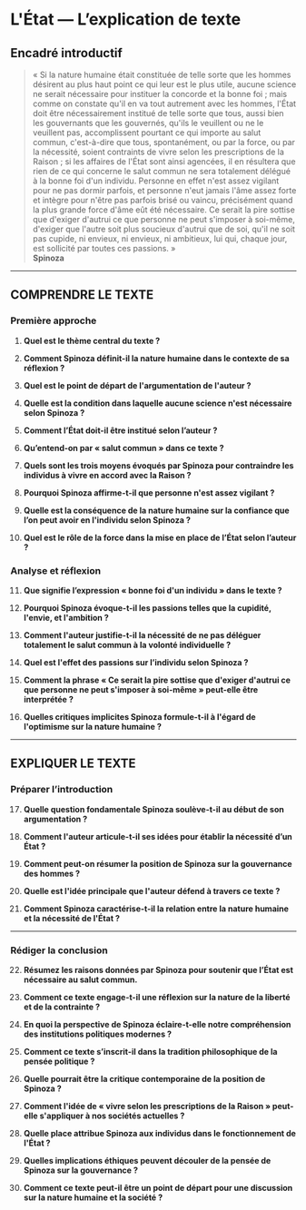 # L'État — L’explication de texte

## Encadré introductif
> « Si la nature humaine était constituée de telle sorte que les hommes désirent au plus haut point ce qui leur est le plus utile, aucune science ne serait nécessaire pour instituer la concorde et la bonne foi ; mais comme on constate qu'il en va tout autrement avec les hommes, l'État doit être nécessairement institué de telle sorte que tous, aussi bien les gouvernants que les gouvernés, qu'ils le veuillent ou ne le veuillent pas, accomplissent pourtant ce qui importe au salut commun, c'est-à-dire que tous, spontanément, ou par la force, ou par la nécessité, soient contraints de vivre selon les prescriptions de la Raison ; si les affaires de l'État sont ainsi agencées, il en résultera que rien de ce qui concerne le salut commun ne sera totalement délégué à la bonne foi d'un individu. Personne en effet n'est assez vigilant pour ne pas dormir parfois, et personne n'eut jamais l'âme assez forte et intègre pour n'être pas parfois brisé ou vaincu, précisément quand la plus grande force d'âme eût été nécessaire. Ce serait la pire sottise que d'exiger d'autrui ce que personne ne peut s'imposer à soi-même, d'exiger que l'autre soit plus soucieux d'autrui que de soi, qu'il ne soit pas cupide, ni envieux, ni envieux, ni ambitieux, lui qui, chaque jour, est sollicité par toutes ces passions. »  
> **Spinoza**

---

## COMPRENDRE LE TEXTE

### Première approche

1. **Quel est le thème central du texte ?**

2. **Comment Spinoza définit-il la nature humaine dans le contexte de sa réflexion ?**

3. **Quel est le point de départ de l'argumentation de l'auteur ?**

4. **Quelle est la condition dans laquelle aucune science n'est nécessaire selon Spinoza ?**

5. **Comment l’État doit-il être institué selon l’auteur ?**

6. **Qu’entend-on par « salut commun » dans ce texte ?**

7. **Quels sont les trois moyens évoqués par Spinoza pour contraindre les individus à vivre en accord avec la Raison ?**

8. **Pourquoi Spinoza affirme-t-il que personne n'est assez vigilant ?**

9. **Quelle est la conséquence de la nature humaine sur la confiance que l’on peut avoir en l'individu selon Spinoza ?**

10. **Quel est le rôle de la force dans la mise en place de l’État selon l’auteur ?**

### Analyse et réflexion

11. **Que signifie l’expression « bonne foi d'un individu » dans le texte ?**

12. **Pourquoi Spinoza évoque-t-il les passions telles que la cupidité, l'envie, et l'ambition ?**

13. **Comment l'auteur justifie-t-il la nécessité de ne pas déléguer totalement le salut commun à la volonté individuelle ?**

14. **Quel est l'effet des passions sur l’individu selon Spinoza ?**

15. **Comment la phrase « Ce serait la pire sottise que d'exiger d'autrui ce que personne ne peut s'imposer à soi-même » peut-elle être interprétée ?**

16. **Quelles critiques implicites Spinoza formule-t-il à l'égard de l'optimisme sur la nature humaine ?**

---

## EXPLIQUER LE TEXTE

### Préparer l’introduction

17. **Quelle question fondamentale Spinoza soulève-t-il au début de son argumentation ?**

18. **Comment l'auteur articule-t-il ses idées pour établir la nécessité d’un État ?**

19. **Comment peut-on résumer la position de Spinoza sur la gouvernance des hommes ?**

20. **Quelle est l'idée principale que l'auteur défend à travers ce texte ?**

21. **Comment Spinoza caractérise-t-il la relation entre la nature humaine et la nécessité de l'État ?**

---

### Rédiger la conclusion

22. **Résumez les raisons données par Spinoza pour soutenir que l’État est nécessaire au salut commun.**

23. **Comment ce texte engage-t-il une réflexion sur la nature de la liberté et de la contrainte ?**

24. **En quoi la perspective de Spinoza éclaire-t-elle notre compréhension des institutions politiques modernes ?**

25. **Comment ce texte s’inscrit-il dans la tradition philosophique de la pensée politique ?**

26. **Quelle pourrait être la critique contemporaine de la position de Spinoza ?**

27. **Comment l'idée de « vivre selon les prescriptions de la Raison » peut-elle s'appliquer à nos sociétés actuelles ?**

28. **Quelle place attribue Spinoza aux individus dans le fonctionnement de l'État ?**

29. **Quelles implications éthiques peuvent découler de la pensée de Spinoza sur la gouvernance ?**

30. **Comment ce texte peut-il être un point de départ pour une discussion sur la nature humaine et la société ?**